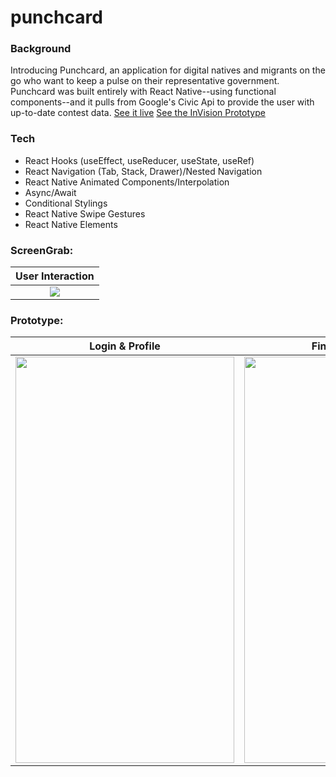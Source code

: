 # punchcard

### Background
Introducing Punchcard, an application for digital natives and migrants on the go who want to keep a pulse on their representative government. Punchcard was built entirely with React Native--using functional components--and it pulls from Google's Civic Api to provide the user with up-to-date contest data. [See it live](https://exp.host/@codexguajil/punchcard) [See the InVision Prototype](https://projects.invisionapp.com/prototype/punchcard-ck9vsdrd900lml901ld1x33rz/play/e537b54a)

### Tech
- React Hooks (useEffect, useReducer, useState, useRef)  
- React Navigation (Tab, Stack, Drawer)/Nested Navigation  
- React Native Animated Components/Interpolation  
- Async/Await  
- Conditional Stylings  
- React Native Swipe Gestures  
- React Native Elements

### ScreenGrab: 
| User Interaction |
|------------|
| <div align="center"><img src="https://user-images.githubusercontent.com/20582868/82388866-423a0e80-9a00-11ea-8fc8-e280160f6098.gif" /></div> |

### Prototype:

| Login & Profile      | Finding Elections      |
|------------|-------------|
| <img src="https://user-images.githubusercontent.com/20582868/82383817-36484f80-99f4-11ea-8e0d-955329e46a3d.gif" width="350" height="650" /> | <img src="https://user-images.githubusercontent.com/20582868/82383848-4829f280-99f4-11ea-88a5-d6a66b8f8c20.gif" width="350" height="650"/> |
